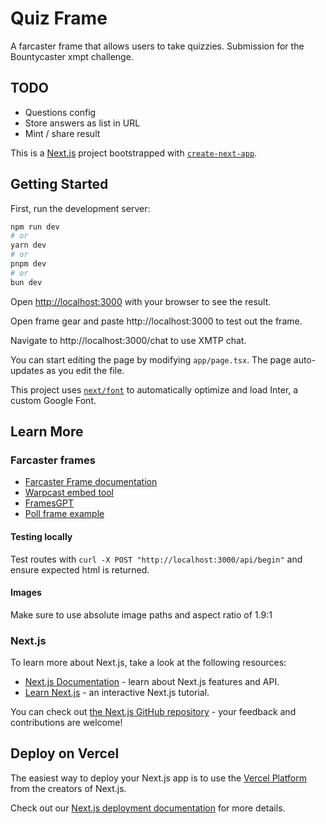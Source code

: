 # Quiz Frame

A farcaster frame that allows users to take quizzies. Submission for the Bountycaster xmpt challenge.

## TODO 

- Questions config
- Store answers as list in URL
- Mint / share result

This is a [Next.js](https://nextjs.org/) project bootstrapped with [`create-next-app`](https://github.com/vercel/next.js/tree/canary/packages/create-next-app).

## Getting Started

First, run the development server:

```bash
npm run dev
# or
yarn dev
# or
pnpm dev
# or
bun dev
```

Open [http://localhost:3000](http://localhost:3000) with your browser to see the result.

Open frame gear and paste http://localhost:3000 to test out the frame.

Navigate to http://localhost:3000/chat to use XMTP chat.

You can start editing the page by modifying `app/page.tsx`. The page auto-updates as you edit the file.

This project uses [`next/font`](https://nextjs.org/docs/basic-features/font-optimization) to automatically optimize and load Inter, a custom Google Font.

## Learn More

### Farcaster frames

- [Farcaster Frame documentation](https://warpcast.notion.site/Farcaster-Frames-4bd47fe97dc74a42a48d3a234636d8c5)
- [Warpcast embed tool](https://warpcast.com/~/developers/embeds)
- [FramesGPT](https://chat.openai.com/g/g-vxALnvPFA-framesgpt)
- [Poll frame example](https://github.com/farcasterxyz/fc-polls)

#### Testing locally

Test routes with `curl -X POST "http://localhost:3000/api/begin"` and ensure expected html is returned.

#### Images

Make sure to use absolute image paths and aspect ratio of 1.9:1

### Next.js

To learn more about Next.js, take a look at the following resources:

- [Next.js Documentation](https://nextjs.org/docs) - learn about Next.js features and API.
- [Learn Next.js](https://nextjs.org/learn) - an interactive Next.js tutorial.

You can check out [the Next.js GitHub repository](https://github.com/vercel/next.js/) - your feedback and contributions are welcome!

## Deploy on Vercel

The easiest way to deploy your Next.js app is to use the [Vercel Platform](https://vercel.com/new?utm_medium=default-template&filter=next.js&utm_source=create-next-app&utm_campaign=create-next-app-readme) from the creators of Next.js.

Check out our [Next.js deployment documentation](https://nextjs.org/docs/deployment) for more details.
